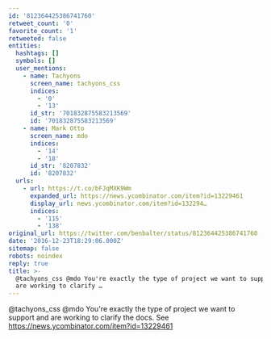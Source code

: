 ```yaml
---
id: '812364425386741760'
retweet_count: '0'
favorite_count: '1'
retweeted: false
entities:
  hashtags: []
  symbols: []
  user_mentions:
    - name: Tachyons
      screen_name: tachyons_css
      indices:
        - '0'
        - '13'
      id_str: '701832875583213569'
      id: '701832875583213569'
    - name: Mark Otto
      screen_name: mdo
      indices:
        - '14'
        - '18'
      id_str: '8207832'
      id: '8207832'
  urls:
    - url: https://t.co/bFJqMXK9Wm
      expanded_url: https://news.ycombinator.com/item?id=13229461
      display_url: news.ycombinator.com/item?id=132294…
      indices:
        - '115'
        - '138'
original_url: https://twitter.com/benbalter/status/812364425386741760
date: '2016-12-23T18:29:06.000Z'
sitemap: false
robots: noindex
reply: true
title: >-
  @tachyons_css @mdo You're exactly the type of project we want to support and
  are working to clarify …
---
```


@tachyons_css @mdo You're exactly the type of project we want to support and are working to clarify the docs. See  https://news.ycombinator.com/item?id=13229461